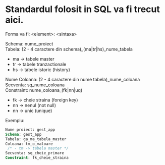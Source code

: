 # Standardul folosit in SQL va fi trecut aici. #
Forma va fi: \<element\>: \<sintaxa\>    

Schema: nume_proiect  
Tabela: (2 - 4 caractere din schema)\_(ma|tr|hs)\_nume_tabela
-   ma -> tabele master
-   tr -> tabele tranzactionale  
-   hs -> tabele istoric (history)  

Nume Coloana: (2 - 4 caractere din nume tabela)\_nume_coloana  
Secventa: sq_nume_coloana  
Constraint: nume_coloana_(fk|nn|uq)  
-   fk -> cheie straina (foreign key)  
-   nn -> nenul (not null)  
-   nn -> unic (unique)  

Exemplu:  

```SQL
Nume proiect: gest_app
Schema: gest_app
Tabela: ga_ma_tabela_master
Coloana: tm_o_valoare 
 /* - tm -> tabela master */  
Secventa: sq_cheie_primare
Constraint: fk_cheie_straina
```

